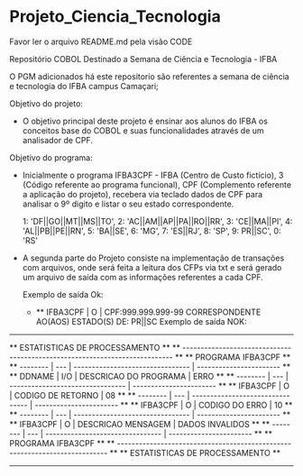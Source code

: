 # Projeto_Ciencia_Tecnologia

Favor ler o arquivo README.md pela visão CODE

Repositório COBOL Destinado a Semana de Ciência e Tecnologia - IFBA

O PGM adicionados há este repositorio são referentes a semana de ciência e tecnologia do IFBA campus Camaçari;

Objetivo do projeto:
- O objetivo principal deste projeto é ensinar aos alunos do IFBA os conceitos base do COBOL e suas funcionalidades através de um analisador de CPF.

Objetivo do programa:
- Inicialmente o programa IFBA3CPF - IFBA (Centro de Custo fictício), 3 (Código referente ao programa funcional), CPF (Complemento referente a aplicação do projeto),
  recebera via teclado dados de CPF para analisar o 9º digito e listar o seu estado correspondente.

    1: 'DF||GO||MT||MS||TO',
    2: 'AC||AM||AP||PA||RO||RR',
    3: 'CE||MA||PI',
    4: 'AL||PB||PE||RN',
    5: 'BA||SE',
    6: 'MG',
    7: 'ES||RJ',
    8: 'SP',
    9: PR||SC',
    0: 'RS'
  
- A segunda parte do Projeto consiste na implementação de transações com arquivos, onde será feita a leitura dos CFPs via txt e será gerado um arquivo de saída com as informações referentes a cada CPF.

  Exemplo de saída Ok:
  -  ** IFBA3CPF | O | CPF:999.999.999-99 CORRESPONDENTE AO(AOS) ESTADO(S) DE: PR||SC
  Exemplo de saída NOK:
*********************************************************************************
**                    ESTATISTICAS DE PROCESSAMENTO                            **
** --------------------------------------------------------------------------- **
**                         PROGRAMA IFBA3CPF                                   **
** -------- | --- | -------------------------------- | ----------------------- **
**  DDNAME  | I/O |     DESCRICAO DO PROGRAMA        |              ERRO       **
** -------- | --- | -------------------------------- | ----------------------- **
** IFBA3CPF |  O  | CODIGO DE RETORNO                |              08         **
** -------- | --- | -------------------------------- | ----------------------- **
** IFBA3CPF |  O  | CODIGO DO ERRO                   |              10         **
** -------- | --- | -------------------------------- | ----------------------- **
** IFBA3CPF |  O  | DESCRICAO MENSAGEM               |    DADOS INVALIDOS      **
** -------- | --- | -------------------------------- | ----------------------- **
**                         PROGRAMA IFBA3CPF                                   **
** --------------------------------------------------------------------------- **
**                    ESTATISTICAS DE PROCESSAMENTO                            **
*********************************************************************************
